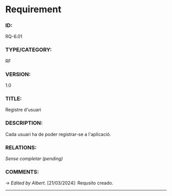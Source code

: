 # Requirement

### ID:
RQ-6.01
### TYPE/CATEGORY:
RF
### VERSION:
1.0
### TITLE:
Registre d'usuari
### DESCRIPTION:
Cada usuari ha de poder registrar-se a l'aplicació. 
### RELATIONS:
*Sense completar (pending)*
### COMMENTS:
&rarr; *Edited by Albert.* [21/03/2024]: Requsito creado.

---
